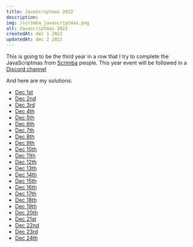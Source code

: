 ```yaml
---
title: JavaScriptmas 2022
description:
img: /scrimba_javascriptmas.png
alt: Javascriptmas 2022
createdAt: dec 1 2022
updatedAt: dec 2 2022
---
```


This is going to be the third year in a row that I try to complete the JavaScriptmas from [Scrimba](https://scrimba.com) people. This year event will be followed in a [Discord channel](https://discord.com/channels/684009642984341525/1044930017211207701)

And here are my solutions:

-   [Dec 1st](https://scrimba.com/scrim/coc8c453f9e7ebaa612de65a6)
-   [Dec 2nd](https://scrimba.com/scrim/co671425895c0d519294c6ada)
-   [Dec 3rd](https://scrimba.com/scrim/codb443b2af7551ed37350474)
-   [Dec 4th](https://scrimba.com/scrim/co4744fcead514da2eabf5670)
-   [Dec 5th](https://scrimba.com/scrim/cob914563b319044b923752ec)
-   [Dec 6th](https://scrimba.com/scrim/co8db4bab82f1286a2d796d94)
-   [Dec 7th](https://scrimba.com/scrim/co7c34af5beb8135e1dd68cd6)
-   [Dec 8th](https://scrimba.com/scrim/co0574fd3b41d5dfb8d626202)
-   [Dec 9th](https://scrimba.com/scrim/codda4ee5a82d44ae6429cfae)
-   [Dec 10th](https://scrimba.com/scrim/co1ae471eabe06e19ed6d92bf)
-   [Dec 11th](https://scrimba.com/scrim/co2134183ad499daaeeec0afe)
-   [Dec 12th](https://scrimba.com/scrim/coa3a4eccb55db0074acf563a)
-   [Dec 13th](https://scrimba.com/scrim/co933459392850762f57929f8)
-   [Dec 14th](https://scrimba.com/scrim/coea84f0383b50ade59d9f648)
-   [Dec 15th](https://scrimba.com/scrim/cob22458b89f17eacb85823eb)
-   [Dec 16th](https://scrimba.com/scrim/co80b44a1a1ef4f0892d6ce3c)
-   [Dec 17th]()
-   [Dec 18th]()
-   [Dec 19th]()
-   [Dec 20th]()
-   [Dec 21st]()
-   [Dec 22nd]()
-   [Dec 23rd]()
-   [Dec 24th]()

